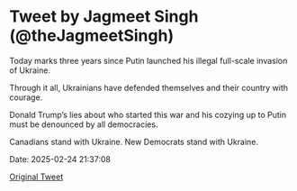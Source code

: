 # Tweet by Jagmeet Singh (@theJagmeetSingh)

Today marks three years since Putin launched his illegal full-scale invasion of Ukraine.

Through it all, Ukrainians have defended themselves and their country with courage.

Donald Trump’s lies about who started this war and his cozying up to Putin must be denounced by all democracies.

Canadians stand with Ukraine.
New Democrats stand with Ukraine.

Date: 2025-02-24 21:37:08

[Original Tweet](https://x.com/theJagmeetSingh/status/1894139521543147770)

